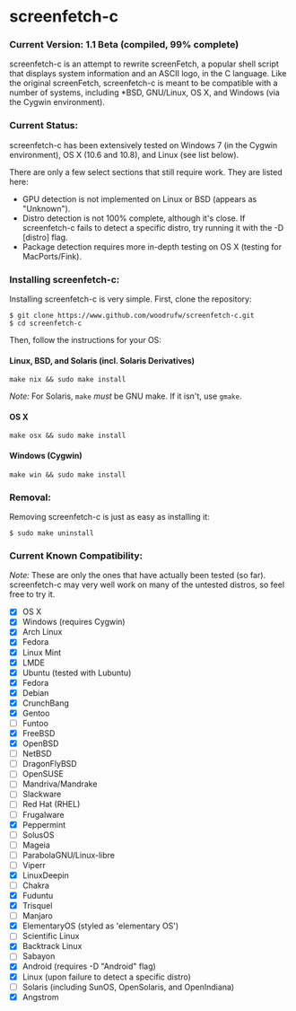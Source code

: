 screenfetch-c
=============

### Current Version: 1.1 Beta (compiled, 99% complete)

screenfetch-c is an attempt to rewrite screenFetch, a popular shell 
script that displays system information and an ASCII logo, in the C 
language.
Like the original screenFetch, screenfetch-c is meant to be compatible with a number of systems, including *BSD, GNU/Linux, OS X, and Windows (via the Cygwin environment).

### Current Status:
screenfetch-c has been extensively tested on Windows 7 (in the Cygwin environment), OS X (10.6 and 10.8), and Linux (see list below).

There are only a few select sections that still require work. They are listed here:
- GPU detection is not implemented on Linux or BSD (appears as "Unknown").
- Distro detection is not 100% complete, although it's close. If screenfetch-c fails to detect a specific distro, try running it with the -D [distro] flag.
- Package detection requires more in-depth testing on OS X (testing for MacPorts/Fink).

### Installing screenfetch-c:

Installing screenfetch-c is very simple.
First, clone the repository:

```
$ git clone https://www.github.com/woodrufw/screenfetch-c.git
$ cd screenfetch-c
```
Then, follow the instructions for your OS:

#### Linux, BSD, and Solaris (incl. Solaris Derivatives)

```
make nix && sudo make install
```

_Note:_ For Solaris, `make` *must* be GNU make. If it isn't, use `gmake`.

#### OS X

```
make osx && sudo make install
```

#### Windows (Cygwin)

```
make win && sudo make install
```

### Removal:
Removing screenfetch-c is just as easy as installing it:

```
$ sudo make uninstall
```

### Current Known Compatibility:

_Note:_ These are only the ones that have actually been tested (so far). screenfetch-c may very well work on many of the untested distros, so feel free to try it.

- [x] OS X
- [x] Windows (requires Cygwin)
- [x] Arch Linux
- [x] Fedora
- [x] Linux Mint
- [x] LMDE
- [x] Ubuntu (tested with Lubuntu)
- [x] Fedora
- [x] Debian
- [x] CrunchBang
- [x] Gentoo
- [ ] Funtoo
- [x] FreeBSD
- [x] OpenBSD
- [ ] NetBSD
- [ ] DragonFlyBSD
- [ ] OpenSUSE
- [ ] Mandriva/Mandrake
- [ ] Slackware
- [ ] Red Hat (RHEL)
- [ ] Frugalware
- [x] Peppermint
- [ ] SolusOS
- [ ] Mageia
- [ ] ParabolaGNU/Linux-libre
- [ ] Viperr
- [x] LinuxDeepin
- [ ] Chakra
- [x] Fuduntu
- [x] Trisquel
- [ ] Manjaro
- [x] ElementaryOS (styled as 'elementary OS')
- [ ] Scientific Linux
- [x] Backtrack Linux
- [ ] Sabayon
- [x] Android (requires -D "Android" flag)
- [x] Linux (upon failure to detect a specific distro)
- [ ] Solaris (including SunOS, OpenSolaris, and OpenIndiana)
- [x] Angstrom
